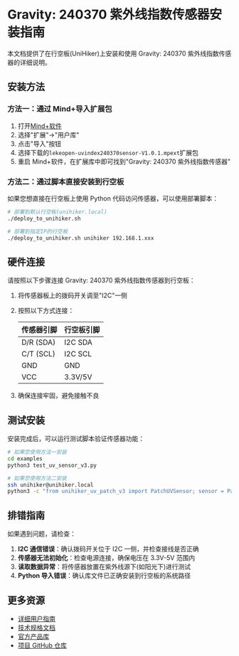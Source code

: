 # Gravity: 240370 紫外线指数传感器安装指南

本文档提供了在行空板(UniHiker)上安装和使用 Gravity: 240370 紫外线指数传感器的详细说明。

## 安装方法

### 方法一：通过 Mind+导入扩展包

1. 打开[Mind+软件](http://www.mindplus.cc/)
2. 选择"扩展"→"用户库"
3. 点击"导入"按钮
4. 选择下载的`lekeopen-uvindex240370sensor-V1.0.1.mpext`扩展包
5. 重启 Mind+软件，在扩展库中即可找到"Gravity: 240370 紫外线指数传感器"

### 方法二：通过脚本直接安装到行空板

如果您想直接在行空板上使用 Python 代码访问传感器，可以使用部署脚本：

```bash
# 部署到默认行空板(unihiker.local)
./deploy_to_unihiker.sh

# 部署到指定IP的行空板
./deploy_to_unihiker.sh unihiker 192.168.1.xxx
```

## 硬件连接

请按照以下步骤连接 Gravity: 240370 紫外线指数传感器到行空板：

1. 将传感器板上的拨码开关调至"I2C"一侧
2. 按照以下方式连接：

   | 传感器引脚 | 行空板引脚 |
   | ---------- | ---------- |
   | D/R (SDA)  | I2C SDA    |
   | C/T (SCL)  | I2C SCL    |
   | GND        | GND        |
   | VCC        | 3.3V/5V    |

3. 确保连接牢固，避免接触不良

## 测试安装

安装完成后，可以运行测试脚本验证传感器功能：

```bash
# 如果您使用方法一安装
cd examples
python3 test_uv_sensor_v3.py

# 如果您使用方法二安装
ssh unihiker@unihiker.local
python3 -c "from unihiker_uv_patch_v3 import PatchUVSensor; sensor = PatchUVSensor(); print('初始化:', sensor.begin()); print('UV指数:', sensor.read_UV_index_data())"
```

## 排错指南

如果遇到问题，请检查：

1. **I2C 通信错误**：确认拨码开关位于 I2C 一侧，并检查接线是否正确
2. **传感器无法初始化**：检查电源连接，确保电压在 3.3V-5V 范围内
3. **读取数据异常**：将传感器放置在紫外线源下(如阳光下)进行测试
4. **Python 导入错误**：确认库文件已正确安装到行空板的系统路径

## 更多资源

- [详细用户指南](docs/USER_GUIDE.md)
- [技术规格文档](docs/TECHNICAL_SPEC.md)
- [官方产品库](https://wiki.dfrobot.com.cn/SKU_SEN0636_Gravity:%20240370%E7%B4%AB%E5%A4%96%E7%BA%BF%E6%8C%87%E6%95%B0%E4%BC%A0%E6%84%9F%E5%99%A8)
- [项目 GitHub 仓库](https://github.com/username/lekeopen-uvindex240370sensor)

